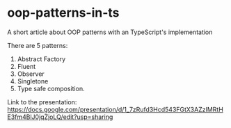 # oop-patterns-in-ts
A short article about OOP patterns with an TypeScript's implementation

There are 5 patterns:

1. Abstract Factory
2. Fluent
3. Observer
4. Singletone
5. Type safe composition.

Link to the presentation:
https://docs.google.com/presentation/d/1_7zRufd3Hcd543FGtX3AZzIMRtHE3fm4BlJ0jqZjoLQ/edit?usp=sharing